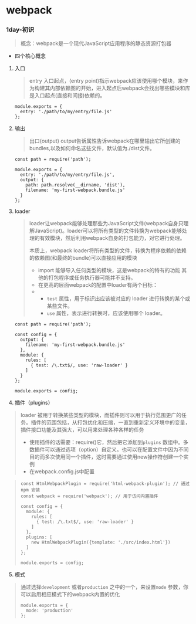 # webpack

### 1day-初识

> 概念：webpack是一个现代JavaScript应用程序的静态资源打包器

+ 四个核心概念

1. 入口

   > entry 入口起点，(entry point)指示webpack应该使用哪个模块，来作为构建其内部依赖图的开始，进入起点后webpack会找出哪些模块和库是入口起点(直接和间接)依赖的。

   ```
   module.exports = {
     entry: './path/to/my/entry/file.js'
   };
   ```

2. 输出

   > 出口(output) output告诉属性告诉webpack在哪里输出它所创建的bundles,以及如何命名这些文件，默认值为./dist文件。

   ```
   const path = require('path');
   
   module.exports = {
     entry: './path/to/my/entry/file.js',
     output: {
       path: path.resolve(__dirname, 'dist'),
       filename: 'my-first-webpack.bundle.js'
     }
   };
   ```

   

3. loader

   > loader让webpack能够处理那些为JavaScript文件(webpack自身只理解JavaScript)。loader可以将所有类型的文件转换为webpack能够处理的有效模块，然后利用webpack自身的打包能力，对它进行处理。
   >
   > 本质上，webpack  loader将所有类型的文件，转换为程序依赖的依赖的依赖图(和最终的bundle)可以直接应用的模块
   >
   > * import 能够导入任何类型的模块，这是webpack的特有的功能  其他的打包程序或任务执行器可能并不支持。
   > * 在更高的层面webpack的配置中loader有两个目标：
   > * + `test` 属性，用于标识出应该被对应的 loader 进行转换的某个或某些文件。
   >   + `use` 属性，表示进行转换时，应该使用哪个 loader。

   ```
   const path = require('path');
   
   const config = {
     output: {
       filename: 'my-first-webpack.bundle.js'
     },
     module: {
       rules: [
         { test: /\.txt$/, use: 'raw-loader' }
       ]
     }
   };
   
   module.exports = config;
   ```

   

4. 插件（plugins）

> loader 被用于转换某些类型的模块，而插件则可以用于执行范围更广的任务。插件的范围包括，从打包优化和压缩，一直到重新定义环境中的变量，插件接口功能及其强大，可以用来处理各种各样的任务
>
> + 使用插件的话需要：require()它，然后把它添加到`plugins` 数组中。多数插件可以通过选项（option）自定义。也可以在配置文件中因为不同目的而多次使用同一个插件，这时需要通过使用new操作符创建一个实例
> + 在webpack.config.js中配置

> ```
> const HtmlWebpackPlugin = require('html-webpack-plugin'); // 通过 npm 安装
> const webpack = require('webpack'); // 用于访问内置插件
> 
> const config = {
>   module: {
>     rules: [
>       { test: /\.txt$/, use: 'raw-loader' }
>     ]
>   },
>   plugins: [
>     new HtmlWebpackPlugin({template: './src/index.html'})
>   ]
> };
> 
> module.exports = config;
> ```

5. 模式

> 通过选择`development` 或者`production` 之中的一个，来设置`mode` 参数，你可以启用相应模式下的webpack内置的优化
>
> ```
> module.exports = {
>   mode: 'production'
> };
> ```